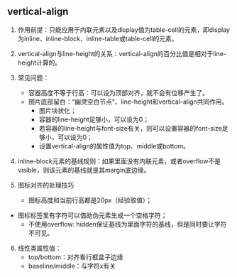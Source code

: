 ## vertical-align

1. 作用前提：只能应用于内联元素以及display值为table-cell的元素，即display为inline、inline-block、inline-table或table-cell的元素。
2. vertical-align与line-height的关系：vertical-align的百分比值是相对于line-height计算的。
3. 常见问题：
   - 容器高度不等于行高：可以设为顶部对齐，就不会有位移产生了。
   - 图片底部留白：“幽灵空白节点”、line-height和vertical-align共同作用。
     - 图片块状化；
     - 容器的line-height足够小，可以设为0；
     - 若容器的line-height与font-size有关，则可以设置容器的font-size足够小，可以设为0；
     - 设置vertical-align的属性值为top、middle或bottom。
4. inline-block元素的基线规则：如果里面没有内联元素，或者overflow不是visible，则该元素的基线就是其margin底边缘。
5. 图标对齐的处理技巧

   - 图标高度和当前行高都是20px（经验取值）；
- 图标标签里有字符可以借助伪元素生成一个空格字符；
   - 不使用overflow: hidden保证基线为里面字符的基线，但是同时要让字符不可见。
6. 线性类属性值：
   - top/bottom：对齐看行框盒子边缘
   - baseline/middle：与字符x有关